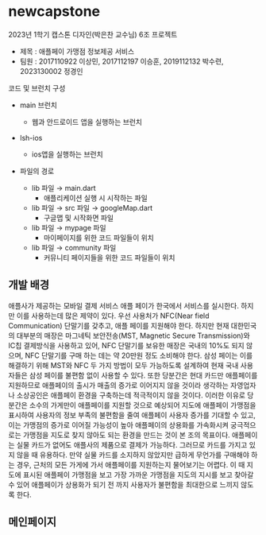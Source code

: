 # newcapstone

2023년 1학기 캡스톤 디자인(박은찬 교수님) 6조 프로젝트
- 제목 : 애플페이 가맹점 정보제공 서비스
- 팀원 : 2017110922 이상민, 2017112197 이승훈, 2019112132 박수련, 2023130002 정경인


 코드 및 브런치 구성
 - main 브런치
    - 웹과 안드로이드 앱을 실행하는 브런치
- lsh-ios
    - ios앱을 실행하는 브런치
   
- 파일의 경로
    - lib 파일 → main.dart
        - 애플리케이션 실행 시 시작하는  파일
    - lib 파일 → src 파일 → googleMap.dart
        - 구글맵 및 시작화면 파일
    - lib 파일 → mypage 파일
        - 마이페이지를 위한 코드 파일들이 위치
    - lib 파일 → community 파일
        - 커뮤니티 페이지들을 위한 코드 파일들이 위치

## 개발 배경
애플사가 제공하는 모바일 결제 서비스 애플 페이가 한국에서 서비스를 실시한다. 하지만 이를 사용하는데 많은 제약이 있다. 우선 사용처가 NFC(Near field Communication) 단말기를 갖추고, 애플 페이를 지원해야 한다. 하지만 현재 대한민국의 대부분의 매장은 마그네틱 보안전송(MST, Magnetic Secure Transmission)와 IC칩 결제방식을 사용하고 있어, NFC 단말기를 보유한 매장은 국내의 10%도 되지 않으며, NFC 단말기를 구매 하는 데는 약 20만원 정도 소비해야 한다. 삼성 페이는 이를 해결하기 위해 MST와 NFC 두 가지 방법이 모두 가능하도록 설계하여 현재 국내 사용자들은 삼성 페이를 불편함 없이 사용할 수 있다. 또한 당분간은 현대 카드만 애플페이를 지원하므로 애플페이의 출시가 매출의 증가로 이어지지 않을 것이라 생각하는 자영업자나 소상공인은 애플페이 환경을 구축하는데 적극적이지 않을 것이다. 이러한 이유로 당분간은 소수의 가게만이 애플페이를 지원할 것으로 예상되어 지도에 애플페이 가맹점을 표시하여 사용자의 정보 부족의 불편함을 줄여 애플페이 사용자 증가를 기대할 수 있고, 이는 가맹점의 증가로 이어질 가능성이 높아 애플페이의 상용화를 가속화시켜 궁극적으로는 가맹점을 지도로 찾지 않아도 되는 환경을 만드는 것이 본 조의 목표이다. 
애플페이는 실물 카드가 없어도 애플사의 제품으로 결제가 가능하다. 그러므로 카드를 가지고 있지 않을 때 유용하다. 만약 실물 카드를 소지하지 않았지만 급하게 무언가를 구매해야 하는 경우, 근처의 모든 가게에 가서 애플페이를 지원하는지 물어보기는 어렵다. 이 때 지도에 표시된 애플페이 가맹점을 보고 가장 가까운 가맹점을 지도의 지시를 보고 찾아갈 수 있어 애플페이가 상용화가 되기 전 까지 사용자가 불편함을 최대한으로 느끼지 않도록 한다.

## 메인페이지

